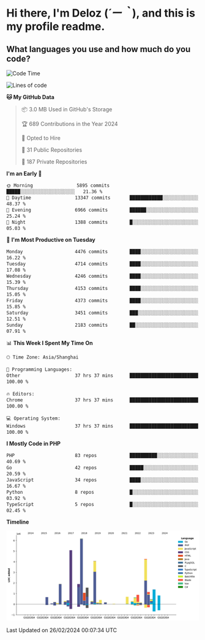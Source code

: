 # **Hi there, I'm Deloz (*´ー｀*), and this is my profile readme.**

## **What languages you use and how much do you code?**

<!--START_SECTION:waka-->
![Code Time](http://img.shields.io/badge/Code%20Time-3%2C362%20hrs%2029%20mins-blue)

![Lines of code](https://img.shields.io/badge/From%20Hello%20World%20I%27ve%20Written-35.1%20million%20lines%20of%20code-blue)

**🐱 My GitHub Data** 

> 📦 3.0 MB Used in GitHub's Storage 
 > 
> 🏆 689 Contributions in the Year 2024
 > 
> 💼 Opted to Hire
 > 
> 📜 31 Public Repositories 
 > 
> 🔑 187 Private Repositories 
 > 
**I'm an Early 🐤** 

```text
🌞 Morning                5895 commits        █████░░░░░░░░░░░░░░░░░░░░   21.36 % 
🌆 Daytime                13347 commits       ████████████░░░░░░░░░░░░░   48.37 % 
🌃 Evening                6966 commits        ██████░░░░░░░░░░░░░░░░░░░   25.24 % 
🌙 Night                  1388 commits        █░░░░░░░░░░░░░░░░░░░░░░░░   05.03 % 
```
📅 **I'm Most Productive on Tuesday** 

```text
Monday                   4476 commits        ████░░░░░░░░░░░░░░░░░░░░░   16.22 % 
Tuesday                  4714 commits        ████░░░░░░░░░░░░░░░░░░░░░   17.08 % 
Wednesday                4246 commits        ████░░░░░░░░░░░░░░░░░░░░░   15.39 % 
Thursday                 4153 commits        ████░░░░░░░░░░░░░░░░░░░░░   15.05 % 
Friday                   4373 commits        ████░░░░░░░░░░░░░░░░░░░░░   15.85 % 
Saturday                 3451 commits        ███░░░░░░░░░░░░░░░░░░░░░░   12.51 % 
Sunday                   2183 commits        ██░░░░░░░░░░░░░░░░░░░░░░░   07.91 % 
```


📊 **This Week I Spent My Time On** 

```text
🕑︎ Time Zone: Asia/Shanghai

💬 Programming Languages: 
Other                    37 hrs 37 mins      █████████████████████████   100.00 % 

🔥 Editors: 
Chrome                   37 hrs 37 mins      █████████████████████████   100.00 % 

💻 Operating System: 
Windows                  37 hrs 37 mins      █████████████████████████   100.00 % 
```

**I Mostly Code in PHP** 

```text
PHP                      83 repos            ██████████░░░░░░░░░░░░░░░   40.69 % 
Go                       42 repos            █████░░░░░░░░░░░░░░░░░░░░   20.59 % 
JavaScript               34 repos            ████░░░░░░░░░░░░░░░░░░░░░   16.67 % 
Python                   8 repos             █░░░░░░░░░░░░░░░░░░░░░░░░   03.92 % 
TypeScript               5 repos             █░░░░░░░░░░░░░░░░░░░░░░░░   02.45 % 
```



**Timeline**

![Lines of Code chart](https://raw.githubusercontent.com/deloz/deloz/main/assets/bar_graph.png)


 Last Updated on 26/02/2024 00:07:34 UTC
<!--END_SECTION:waka-->
